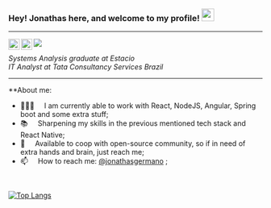 ### Hey! Jonathas here, and welcome to my profile! <img src="https://media.giphy.com/media/hvRJCLFzcasrR4ia7z/giphy.gif" width="25px">
<hr>

<!-- <img src="https://media.giphy.com/media/MeJgB3yMMwIaHmKD4z/giphy.gif" width="300px"> -->

<a href="https://www.linkedin.com/in/jonathas-germano-65bb08a9/">
  <img align="left" alt="Jonathas' LinkedIN" width="22px" src="https://cdn.jsdelivr.net/npm/simple-icons@v3/icons/linkedin.svg" />
</a>

<a href="https://www.instagram.com/jonathasgermano/">
  <img align="left" alt="Jonathas' Instagram" width="22px" src="https://cdn.jsdelivr.net/npm/simple-icons@v3/icons/instagram.svg" />
</a>

![](https://visitor-badge.glitch.me/badge?page_id=jonathas3c.jonathas3c)

<p><em>Systems Analysis graduate at Estacio</br>
IT Analyst at Tata Consultancy Services Brazil</em></p>
<hr>
**About me:

- 👨🏽‍💻 &nbsp;&nbsp;&nbsp; I am currently able to work with React, NodeJS, Angular, Spring boot and some extra stuff;
- 📚 &nbsp;&nbsp;&nbsp; Sharpening my skills in  the previous mentioned tech stack and React Native; 
- 💬 &nbsp;&nbsp;&nbsp; Available to coop with open-source community, so if in need of extra hands and brain, just reach me;  
- 📫 &nbsp;&nbsp;&nbsp; How to reach me: [@jonathasgermano](https://www.linkedin.com/in/jonathas-germano-65bb08a9/) ;

<br/><!--[![Anurag's github stats](https://github-readme-stats.vercel.app/api?username=jonathas3c&count_private=true&count_private=true&theme=graywhite)](https://github.com/anuraghazra/github-readme-stats)-->

[![Top Langs](https://github-readme-stats.vercel.app/api/top-langs/?username=jonathas3c&layout=compact&theme=graywhite)](https://github.com/anuraghazra/github-readme-stats)
